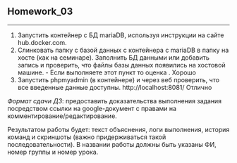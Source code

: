 ## **Homework_03**
***
1. Запустить контейнер с БД mariaDB, используя инструкции на сайте hub.docker.com.
2. Слинковать папку с базой данных с контейнера с mariaDB в папку на хосте (как на семинаре). Заполнить БД данными или добавить запись и проверить, что файлы базы данных появились на хостовой машине. - Если выполняете этот пункт то оценка . Хорошо
3. Запустить phpmyadmin (в контейнере) и через веб проверить, что все введенные данные доступны. http://localhost:8081/ Отлично

*Формат сдачи ДЗ*: предоставить доказательства выполнения задания посредством ссылки на google-документ с правами на комментирование/редактирование.

Результатом работы будет: текст объяснения, логи выполнения, история команд и скриншоты (важно придерживаться такой последовательности).
В названии работы должны быть указаны ФИ, номер группы и номер урока.